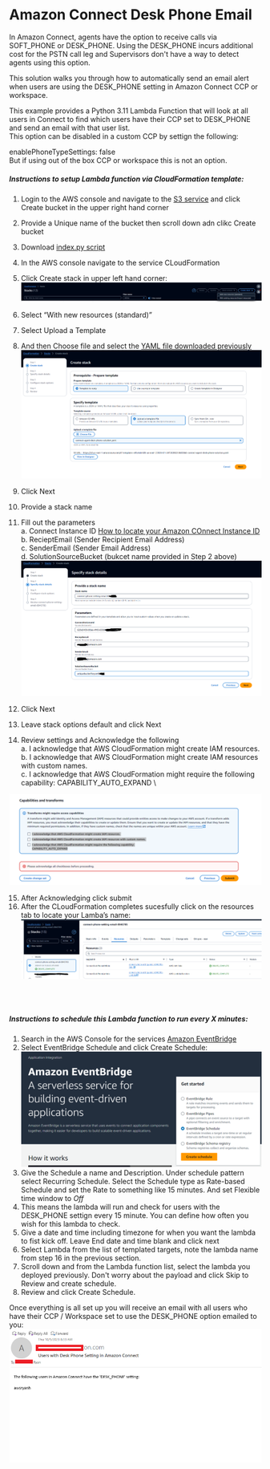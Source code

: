 # Amazon Connect Desk Phone Email

In Amazon Connect, agents have the option to receive calls via SOFT_PHONE or DESK_PHONE. Using the DESK_PHONE incurs additional cost for the PSTN call leg and Supervisors don't have a way to detect agents using this option.

This solution walks you through how to automatically send an email alert when users are using the DESK_PHONE setting in Amazon Connect CCP or workspace.

This example provides a Python 3.11 Lambda Function that will look at all users in Connect to find which users have their CCP set to DESK_PHONE and send an email with that user list.\
This option can be disabled in a custom CCP by settign the following:

enablePhoneTypeSettings: false\
But if using out of the box CCP or workspace this is not an option.

<h5>Instructions to setup Lambda function via CloudFormation template:</h5>

1. Login to the AWS console and navigate to the [S3 service](https://aws.amazon.com/s3/) and click Create bucket in the upper right hand corner
2. Provide a Unique name of the bucket then scroll down adn clikc Create bucket
3. Download [index.py script](index.py)
4. In the AWS console navigate to the service CLoudFormation
5. Click Create stack in upper left hand corner: ![CreateStack Image](Assest/createStack.png)
6. Select “With new resources (standard)”
7. Select Upload a Template
8. And then Choose file and select the [YAML file downloaded previously](index.py)  ![YAML Upload Image](Assest/YAML.png)
9. Click Next
10. Provide a stack name
11. Fill out the parameters \
    	a. Connect Instance ID  [How to locate your Amazon COnnect Instance ID](https://docs.aws.amazon.com/connect/latest/adminguide/find-instance-arn.html) \
        b. RecieptEmail (Sender Recipient Email Address) \
        c. SenderEmail (Sender Email Address) \
        d. SolutionSourceBucket (bukcet name provided in Step 2 above) \
![Stack Details Image](Assest/stackDetails.png)   

12. Click Next
13. Leave stack options default and click Next
14. Review settings and Acknowledge the following \
        a. I acknowledge that AWS CloudFormation might create IAM resources. \
        b. I acknowledge that AWS CloudFormation might create IAM resources with custom names. \
        c. I acknowledge that AWS CloudFormation might require the following capability: CAPABILITY_AUTO_EXPAND \
    
![CF ACK Image](Assest/CF_ACK.png)   

15. After Acknowledging click submit
16. After the CLoudFormation completes sucesfully click on the resources tab to locate your Lamba’s name:   ![Lambda Name Location Image](Assest/lambda_name.png)   


   
   <br>
   <br>
								   
																																																								   
																																						 
																																 
													
																																		 
																																
									

<h5>Instructions to schedule this Lambda function to run every X minutes:</h5>

1. Search in the AWS Console for the services [Amazon EventBridge](https://aws.amazon.com/pm/eventbridge/)
2. Select EventBridge Schedule and click Create Schedule: ![EventBridge Image](Assest/EventBridge.PNG)
3. Give the Schedule a name and Description. Under schedule pattern select Recurring Schedule. Select the Schedule type as Rate-based Schedule and set the Rate to something like 15 minutes. And set Flexible time window to *Off*
4. This means the lambda will run and check for users with the DESK_PHONE settign every 15 minute. You can define how often you wish for this lambda to check.
5. Give a date and time including timezone for when you want the lambda to fist kick off. Leave End date and time blank and click next
6. Select Lambda from the list of templated targets, note the lambda name from step 16 in the previous section.
7. Scroll down and from the Lambda function list, select the lambda you deployed previously. Don't worry about the payload and click Skip to Review and create schedule.
9. Review and click Create Schedule.

Once everything is all set up you will receive an email with all users who have their CCP / Workspace set to use the DESK_PHONE option emailed to you:\
![example email](Assest/email_example.PNG)

